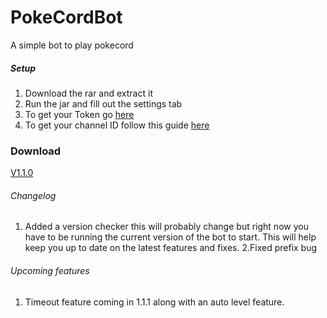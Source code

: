 # PokeCordBot
A simple bot to play pokecord

##### Setup
1. Download the rar and extract it
2. Run the jar and fill out the settings tab
3. To get your Token go [here](https://discordhelp.net/discord-token)
4. To get your channel ID follow this guide [here](https://support.discordapp.com/hc/en-us/articles/206346498-Where-can-I-find-my-User-Server-Message-ID-)


### Download
[V1.1.0](http://bit.ly/2xGCAXU)


###### Changelog
1. Added a version checker this will probably change but right now you have to be running the current version of the bot to start. This will help keep you up to date on the latest features and fixes.
2.Fixed prefix bug


###### Upcoming features
1. Timeout feature coming in 1.1.1 along with an auto level feature.
